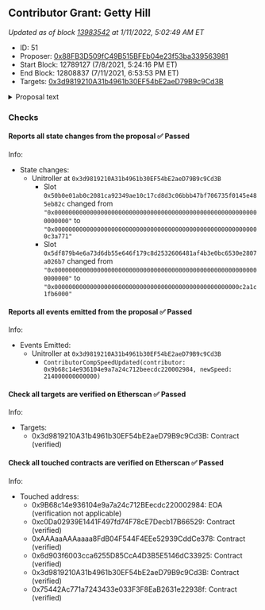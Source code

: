 ## Contributor Grant: Getty Hill

_Updated as of block [13983542](https://etherscan.io/block/13983542) at 1/11/2022, 5:02:49 AM ET_

- ID: 51
- Proposer: [0x88FB3D509fC49B515BFEb04e23f53ba339563981](https://etherscan.io/address/0x88FB3D509fC49B515BFEb04e23f53ba339563981)
- Start Block: 12789127 (7/8/2021, 5:24:16 PM ET)
- End Block: 12808837 (7/11/2021, 6:53:53 PM ET)
- Targets: [0x3d9819210A31b4961b30EF54bE2aeD79B9c9Cd3B](https://etherscan.io/address/0x3d9819210A31b4961b30EF54bE2aeD79B9c9Cd3B#code)

<details>
  <summary>Proposal text</summary>

> # Contributor Grant: Getty Hill
> ### Background
> Over the last 6-months, Getty Hill has worked to improve Compound’s oracle system; he coordinated [Proposal 47](https://compound.finance/governance/proposals/47), a months-long effort to harden the Compound price feed, which met the highest possible standard demanded by the Compound community.
> ### Contributor Grant
> Getty requested an streaming grant for his prior and future efforts to coordinate oracle development;
> > While the major update has been made, more work is still needed. We still need to transition the Uniswap anchor from v2 to v3, support additional markets, [ongoing monitoring](http://defialerts.io/oracle), and further research the system’s efficiency. The recent milestone is the beginning of a more vigilant and efficient Compound.
> > I am requesting a 0.000214 [Contributor Comp Speed grant](https://compound.finance/governance/proposals/30) from the protocol. Over the last 6-months, I acted as the project manager for the oracle improvement. I researched a myriad of options, worked closely with the Chainlink team, managed community feedback and input, championed the project, and most importantly, got it through governance. The ongoing contributor grant will be for the work I have done to get the oracle improvement in place and to manage it going forward.
> This Contributor Grant will be used to carry on the work of improving the price feed, and represents the first streaming COMP grant. The grant runs in perpetuity until modified by governance.
> [Discussion](https://www.comp.xyz/t/oracle-contributor/1887)
</details>

### Checks
#### Reports all state changes from the proposal ✅ Passed
  




Info:
- State changes:
    - Unitroller at `0x3d9819210A31b4961b30EF54bE2aeD79B9c9Cd3B`
        - Slot `0x50b0e01ab0c2081ca92349ae10c17cd8d3c06bbb47bf706735f0145e485eb82c` changed from `"0x0000000000000000000000000000000000000000000000000000000000000000"` to `"0x0000000000000000000000000000000000000000000000000000000000c3a771"`
        - Slot `0x5df879b4e6a73d6db55e646f179c8d2532606481af4b3e0bc6530e2807a026b7` changed from `"0x0000000000000000000000000000000000000000000000000000000000000000"` to `"0x0000000000000000000000000000000000000000000000000000c2a1c1fb6000"`

#### Reports all events emitted from the proposal ✅ Passed
  




Info:
- Events Emitted:
    - Unitroller at `0x3d9819210A31b4961b30EF54bE2aeD79B9c9Cd3B`
        - `ContributorCompSpeedUpdated(contributor: 0x9b68c14e936104e9a7a24c712beecdc220002984, newSpeed: 214000000000000)`

#### Check all targets are verified on Etherscan ✅ Passed
  




Info:
- Targets:
    - 0x3d9819210A31b4961b30EF54bE2aeD79B9c9Cd3B: Contract (verified)

#### Check all touched contracts are verified on Etherscan ✅ Passed
  




Info:
- Touched address:
    - 0x9B68c14e936104e9a7a24c712BEecdc220002984: EOA (verification not applicable)
    - 0xc0Da02939E1441F497fd74F78cE7Decb17B66529: Contract (verified)
    - 0xAAAaaAAAaaaa8FdB04F544F4EEe52939CddCe378: Contract (verified)
    - 0x6d903f6003cca6255D85CcA4D3B5E5146dC33925: Contract (verified)
    - 0x3d9819210A31b4961b30EF54bE2aeD79B9c9Cd3B: Contract (verified)
    - 0x75442Ac771a7243433e033F3F8EaB2631e22938f: Contract (verified)
